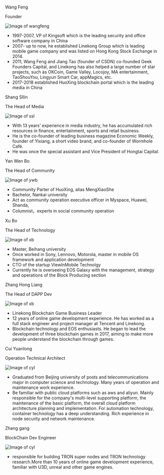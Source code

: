 
Wang Feng

Founder

![Image of wangfeng](http://static.huoxing24.com/images/2018/05/15/1526388071506734.jpg)


* 1997-2007, VP of Kingsoft which is the leading security and office software company in China
* 2007- up to now, he established Linekong Group which is leading mobile game company and was listed on Hong Kong Stock Exchange in 2014. 
* 2011, Wang Feng and Jiang Tao (founder of CSDN) co-founded Geek Founders Capital, and Linekong has also helped a large number of star projects, such as OKCoin, Game Valley, Locojoy, MA entertainment, TaoShouYou, Lingyun Smart Car, appMagics, etc.
* 2017-2018 established HuoXing blockchain portal which is the leading media in China
  
Shang SIlin 

The Head of Media

![Image of ssl](http://static.huoxing24.com/images/2018/05/15/1526388070917416.jpg)

* With 13 years’ experience in media industry, he has accumulated rich resources in finance, entertainment, sports and retail business. 
* He is the co-founder of leading business magazine Economic Weekly, founder of Yixiang, a short video brand, and co-founder of Wormhole Café. 
* He was once the special assistant and Vice President of Hongtai Capital.


Yan Wen Bo

The Head of Community

![Image of ywb](http://static.huoxing24.com/images/2018/05/15/1526388071056726.jpg)

* Community Parter of HuoXing, alias MengXiaoShe
* Bachelor, Nankai university
* Act as community operation executive officer in Myspace, Huawei, Shanda,
* Columnist，experts in social community operation


Xu Bo

The Head of Technology

![Image of xb](http://static.huoxing24.com/images/2018/05/15/1526388071205623.jpg)

* Master, Beihang university
* Once worked in Sony, Lennovo, Motorola, master in mobile OS framework and application development
* CTO of the startup ViewInMobile Technolgy
* Currently he is overseeing EOS Galaxy with the management, strategy and operations of the Block Producing section

Zhang Hong Liang

The Head of DAPP Dev

![Image of xb](http://static.huoxing24.com/images/2018/05/15/1526388071028772.jpg)

* Linekong Blockchain Game Business Leader
* 12 years of online game development experience. He has worked as a full stack engineer and project manager at Tencent and Linekong.
* Blockchain technology and EOS enthusiasts. He began to lead the development of three blockchain games in 2017, aiming to make more people understand the blockchain through games.

Cui Yuanlong

Operation Technical Architect

![Image of cyl](http://static.huoxing24.com/images/2018/05/15/1526388071554415.jpg)

* Graduated from Beijing university of posts and telecommunications major in computer science and technology. Many years of operation and maintenance work experience.
* Be familiar with public cloud platforms such as aws and aliyun. Mainly responsible for the company's multi-level supporting platform, the maintenance of the basic platform, the overall cloud platform architecture planning and implementation. For automation technology, container technology has a deep understanding. Rich experience in node security and network maintenance.

Zhang gang

BlockChain Dev Engineer

![Image of cyl](https://huoxing24.oss-cn-beijing.aliyuncs.com/image/news/2018/05/1526455737722445.jpg)

* responsible for building TRON super nodes and TRON technology research.More than 10 years of online game development experience, familiar with U3D, unreal and other game engines.
